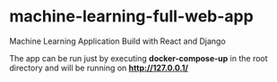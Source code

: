 # machine-learning-full-web-app
Machine Learning Application Build with React and Django

The app can be run just by executing **docker-compose-up** in the root directory and will be running on **http://127.0.0.1/**
